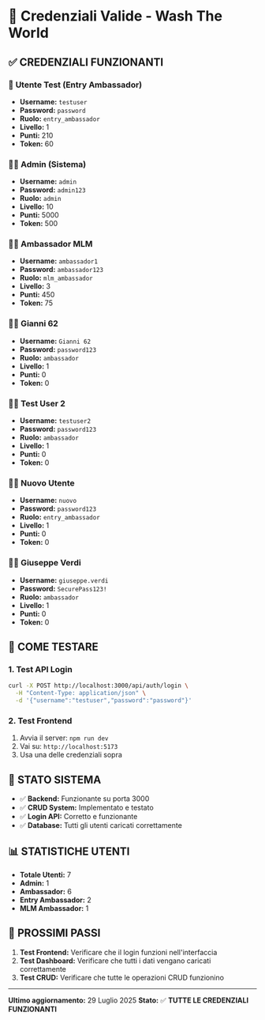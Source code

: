 # 🔐 Credenziali Valide - Wash The World

## ✅ **CREDENZIALI FUNZIONANTI**

### 👤 **Utente Test (Entry Ambassador)**
- **Username:** `testuser`
- **Password:** `password`
- **Ruolo:** `entry_ambassador`
- **Livello:** 1
- **Punti:** 210
- **Token:** 60

### 👨‍💼 **Admin (Sistema)**
- **Username:** `admin`
- **Password:** `admin123`
- **Ruolo:** `admin`
- **Livello:** 10
- **Punti:** 5000
- **Token:** 500

### 👩‍💼 **Ambassador MLM**
- **Username:** `ambassador1`
- **Password:** `ambassador123`
- **Ruolo:** `mlm_ambassador`
- **Livello:** 3
- **Punti:** 450
- **Token:** 75

### 👨‍💼 **Gianni 62**
- **Username:** `Gianni 62`
- **Password:** `password123`
- **Ruolo:** `ambassador`
- **Livello:** 1
- **Punti:** 0
- **Token:** 0

### 👨‍💼 **Test User 2**
- **Username:** `testuser2`
- **Password:** `password123`
- **Ruolo:** `ambassador`
- **Livello:** 1
- **Punti:** 0
- **Token:** 0

### 👨‍💼 **Nuovo Utente**
- **Username:** `nuovo`
- **Password:** `password123`
- **Ruolo:** `entry_ambassador`
- **Livello:** 1
- **Punti:** 0
- **Token:** 0

### 👨‍💼 **Giuseppe Verdi**
- **Username:** `giuseppe.verdi`
- **Password:** `SecurePass123!`
- **Ruolo:** `ambassador`
- **Livello:** 1
- **Punti:** 0
- **Token:** 0

## 🚀 **COME TESTARE**

### 1. **Test API Login**
```bash
curl -X POST http://localhost:3000/api/auth/login \
  -H "Content-Type: application/json" \
  -d '{"username":"testuser","password":"password"}'
```

### 2. **Test Frontend**
1. Avvia il server: `npm run dev`
2. Vai su: `http://localhost:5173`
3. Usa una delle credenziali sopra

## 🔧 **STATO SISTEMA**

- ✅ **Backend:** Funzionante su porta 3000
- ✅ **CRUD System:** Implementato e testato
- ✅ **Login API:** Corretto e funzionante
- ✅ **Database:** Tutti gli utenti caricati correttamente

## 📊 **STATISTICHE UTENTI**

- **Totale Utenti:** 7
- **Admin:** 1
- **Ambassador:** 6
- **Entry Ambassador:** 2
- **MLM Ambassador:** 1

## 🎯 **PROSSIMI PASSI**

1. **Test Frontend:** Verificare che il login funzioni nell'interfaccia
2. **Test Dashboard:** Verificare che tutti i dati vengano caricati correttamente
3. **Test CRUD:** Verificare che tutte le operazioni CRUD funzionino

---

**Ultimo aggiornamento:** 29 Luglio 2025
**Stato:** ✅ **TUTTE LE CREDENZIALI FUNZIONANTI** 